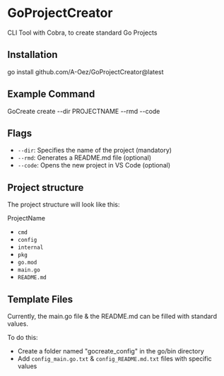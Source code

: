# GoProjectCreator

CLI Tool with Cobra, to create standard Go Projects


## Installation
go install github.com/A-Oez/GoProjectCreator@latest


## Example Command
GoCreate create --dir PROJECTNAME --rmd --code 


## Flags 
- `--dir`: Specifies the name of the project (mandatory)
- `--rmd`: Generates a README.md file (optional)
- `--code`: Opens the new project in VS Code (optional)


## Project structure
The project structure will look like this:

ProjectName
- `cmd`
- `config`
- `internal`
- `pkg`
- `go.mod`
- `main.go`
- `README.md`


## Template Files
Currently, the main.go file & the README.md can be filled with standard values.

To do this:
- Create a folder named "gocreate_config" in the go/bin directory
- Add `config_main.go.txt` & `config_README.md.txt` files with specific values